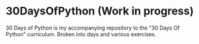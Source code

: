 # 30DaysOfPython (Work in progress)

30 Days of Python is my accompanying repository to the "30 Days Of Python" curriculum. Broken into days and various exercises. 
